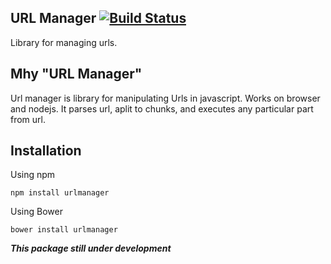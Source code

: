 ## URL Manager [![Build Status](https://api.travis-ci.org/gunins/urlmanager.svg?branch=master)](https://travis-ci.org/gunins/urlmanager)

Library for managing urls.

## Mhy "URL Manager"

Url manager is library for manipulating Urls in javascript. Works on browser and nodejs. It parses url, aplit to chunks, and executes any particular part from url.

## Installation

Using npm

    npm install urlmanager

Using Bower

    bower install urlmanager

***This package still under development***

